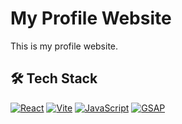 # My Profile Website

This is my profile website.

## 🛠️ Tech Stack

[![React](https://skillicons.dev/icons?i=react)](https://reactjs.org/)
[![Vite](https://skillicons.dev/icons?i=vite)](https://vitejs.dev/)
[![JavaScript](https://skillicons.dev/icons?i=js)](https://developer.mozilla.org/en-US/docs/Web/JavaScript)
[![GSAP](https://cdn.jsdelivr.net/gh/tabler/tabler-icons/icons/brand-gsap.svg)](https://greensock.com/gsap/)

